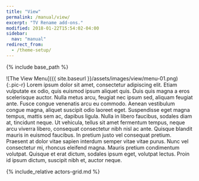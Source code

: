 ```yaml
---
title: "View"
permalink: /manual/view/
excerpt: "TV Rename add-ons."
modified: 2018-01-22T15:54:02-04:00
sidebar:
  nav: "manual"
redirect_from:
  - /theme-setup/
---
```


{% include base_path %}

![The View Menu]({{ site.baseurl }}/assets/images/view/menu-01.png){:.pic-r} Lorem ipsum dolor sit amet, consectetur adipiscing elit. Etiam vulputate ex odio, quis euismod ipsum aliquet quis. Duis quis magna a eros scelerisque auctor. Nulla metus arcu, feugiat nec ipsum sed, aliquam feugiat ante. Fusce congue venenatis arcu eu commodo. Aenean vestibulum congue magna, aliquet suscipit odio laoreet eget. Suspendisse eget magna tempus, mattis sem ac, dapibus ligula. Nulla in libero faucibus, sodales diam at, tincidunt neque. Ut vehicula, tellus sit amet fermentum tempus, neque arcu viverra libero, consequat consectetur nibh nisl ac ante. Quisque blandit mauris in euismod faucibus. In pretium justo vel consequat pretium. Praesent at dolor vitae sapien interdum semper vitae vitae purus. Nunc vel consectetur mi, rhoncus eleifend magna. Mauris pretium condimentum volutpat. Quisque et erat dictum, sodales ipsum eget, volutpat lectus. Proin id ipsum dictum, suscipit nibh et, auctor neque.

{% include_relative actors-grid.md %}

